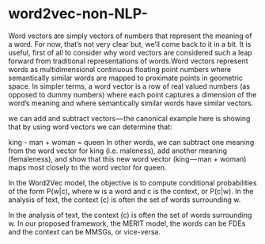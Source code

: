 # word2vec-non-NLP-
Word vectors are simply vectors of numbers that represent the meaning of a word. For now, that’s not very clear but, we’ll come back to it in a bit. It is useful, first of all to consider why word vectors are considered such a leap forward from traditional representations of words.Word vectors represent words as multidimensional continuous floating point numbers where semantically similar words are mapped to proximate points in geometric space. In simpler terms, a word vector is a row of real valued numbers (as opposed to dummy numbers) where each point captures a dimension of the word’s meaning and where semantically similar words have similar vectors.

we can add and subtract vectors — the canonical example here is showing that by using word vectors we can determine that:

king - man + woman = queen
In other words, we can subtract one meaning from the word vector for king (i.e. maleness), add another meaning (femaleness), and show that this new word vector (king — man + woman) maps most closely to the word vector for queen.

In the Word2Vec model, the objective is to compute conditional probabilities of the form P(w|c), where w is a word and c is the context, or P(c|w). In the analysis of text, the context (c) is often the set of words surrounding w.

 In the analysis of text, the context (c) is often the set of words surrounding w. In our proposed framework, the MERIT model, the words can be FDEs and the context can be MMSGs, or vice-versa.
 

